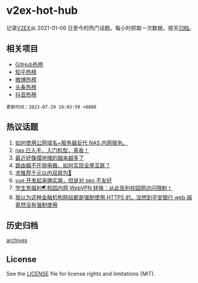 # v2ex-hot-hub

 记录[V2EX](https://www.v2ex.com/)从 2021-01-06 日至今的热门话题。每小时抓取一次数据，按天[归档](archives)。
 
 ## 相关项目

- [GitHub热榜](https://github.com/lonnyzhang423/github-hot-hub)
- [知乎热榜](https://github.com/lonnyzhang423/zhihu-hot-hub)
- [微博热榜](https://github.com/lonnyzhang423/weibo-hot-hub)
- [头条热榜](https://github.com/lonnyzhang423/toutiao-hot-hub)
- [抖音热榜](https://github.com/lonnyzhang423/douyin-hot-hub)


 `更新时间：2023-07-29 19:03:59 +0800`

## 热议话题

1. [如何使用公网域名+服务器反代 NAS 内网服务。](https://www.v2ex.com/t/960677)
1. [nas 已入手，入门机型，真香！](https://www.v2ex.com/t/960662)
1. [最近好像摆地摊的越来越多了](https://www.v2ex.com/t/960727)
1. [路由器不在弱电箱，如何实现全屋互联？](https://www.v2ex.com/t/960711)
1. [求推荐千元以内双肩包🎒](https://www.v2ex.com/t/960658)
1. [vue 开发起来确实爽，但是对 seo 不友好](https://www.v2ex.com/t/960689)
1. [学生党福利🌏校园内网 WebVPN 转换：从此告别校园网访问限制！](https://www.v2ex.com/t/960716)
1. [我以为这种金融机构网站都是强制使用 HTTPS 的，没想到平安银行 web 端竟然没有强制使用](https://www.v2ex.com/t/960735)

## 历史归档

[archives](archives)

## License

See the [LICENSE](LICENSE) file for license rights and limitations (MIT).
